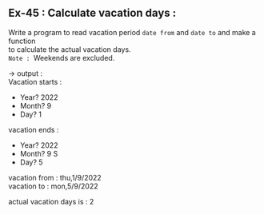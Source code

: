 ## Ex-45 : Calculate vacation days :  
Write a program to read vacation period  `date from` and `date to` and make a function  
to calculate the actual vacation days.  
`Note : `Weekends are excluded.  

-> output :  
Vacation starts :  
- Year? 2022  
- Month? 9  
- Day? 1  

vacation ends :  
- Year? 2022  
- Month? 9  S
- Day? 5  

vacation from : thu,1/9/2022  
vacation to : mon,5/9/2022  

actual vacation days is : 2